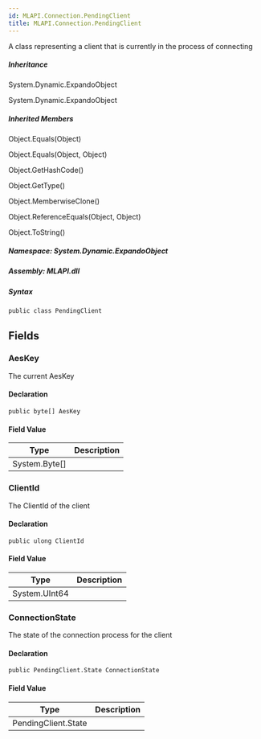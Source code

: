 ```yaml
---  
id: MLAPI.Connection.PendingClient  
title: MLAPI.Connection.PendingClient  
---
```


<div class="markdown level0 summary">

A class representing a client that is currently in the process of
connecting

</div>

<div class="markdown level0 conceptual">

</div>

<div class="inheritance">

##### Inheritance

<div class="level0">

System.Dynamic.ExpandoObject

</div>

<div class="level1">

System.Dynamic.ExpandoObject

</div>

</div>

<div class="inheritedMembers">

##### Inherited Members

<div>

Object.Equals(Object)

</div>

<div>

Object.Equals(Object, Object)

</div>

<div>

Object.GetHashCode()

</div>

<div>

Object.GetType()

</div>

<div>

Object.MemberwiseClone()

</div>

<div>

Object.ReferenceEquals(Object, Object)

</div>

<div>

Object.ToString()

</div>

</div>

##### **Namespace**: System.Dynamic.ExpandoObject

##### **Assembly**: MLAPI.dll

##### Syntax

    public class PendingClient

## Fields

### AesKey

<div class="markdown level1 summary">

The current AesKey

</div>

<div class="markdown level1 conceptual">

</div>

#### Declaration

    public byte[] AesKey

#### Field Value

| Type            | Description |
|-----------------|-------------|
| System.Byte\[\] |             |

### ClientId

<div class="markdown level1 summary">

The ClientId of the client

</div>

<div class="markdown level1 conceptual">

</div>

#### Declaration

    public ulong ClientId

#### Field Value

| Type          | Description |
|---------------|-------------|
| System.UInt64 |             |

### ConnectionState

<div class="markdown level1 summary">

The state of the connection process for the client

</div>

<div class="markdown level1 conceptual">

</div>

#### Declaration

    public PendingClient.State ConnectionState

#### Field Value

| Type                | Description |
|---------------------|-------------|
| PendingClient.State |             |
